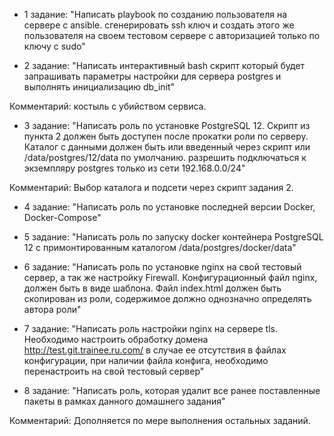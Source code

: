 - 1 задание: "Написать playbook по созданию пользователя на сервере с ansible. сгенерировать ssh ключ и создать этого же пользователя на своем тестовом сервере с авторизацией только по ключу с sudo"

- 2 задание: "Написать интерактивный bash скрипт который будет запрашивать параметры настройки для сервера postgres и выполнять инициализацию db_init"

Комментарий: костыль с убийством сервиса.

- 3 задание: "Написать роль по установке PostgreSQL 12. Скрипт из пункта 2 должен быть доступен после прокатки роли по серверу. Каталог с данными должен быть или введенный через скрипт или /data/postgres/12/data по умолчанию. разрешить подключаться к экземпляру postgres только из сети 192.168.0.0/24"

Комментарий: Выбор каталога и подсети через скрипт задания 2.

- 4 задание: "Написать роль по установке последней версии Docker, Docker-Compose"

- 5 задание: "Написать роль по запуску docker контейнера PostgreSQL 12 с примонтированным каталогом /data/postgres/docker/data"

- 6 задание: "Написать роль по установке nginx на свой тестовый сервер, а так же настройку Firewall. Конфигурационный файл nginx, должен быть в виде шаблона. Файл index.html должен быть скопирован из роли, содержимое должно однозначно определять автора роли"

- 7 задание: "Написать роль настройки nginx на сервере tls. Необходимо настроить обработку домена http://test.git.trainee.ru.com/ в случае ее отсутствия в файлах конфигурации, при наличии файла конфига, необходимо перенастроить на свой тестовый сервер"

- 8 задание: "Написать роль, которая удалит все ранее поставленные пакеты в рамках данного домашнего задания"

Комментарий: Дополняется по мере выполнения остальных заданий.
